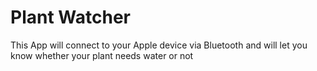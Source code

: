 <h1> Plant Watcher</h1>

<span> This App will connect to your Apple device via Bluetooth and will let you know whether your plant needs water or not</span>
